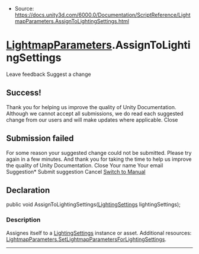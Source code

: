 * Source: https://docs.unity3d.com/6000.0/Documentation/ScriptReference/LightmapParameters.AssignToLightingSettings.html

#  [LightmapParameters](https://docs.unity3d.com/6000.0/Documentation/ScriptReference/LightmapParameters.html).AssignToLightingSettings
Leave feedback
Suggest a change
## Success!
Thank you for helping us improve the quality of Unity Documentation. Although we cannot accept all submissions, we do read each suggested change from our users and will make updates where applicable.
Close
## Submission failed
For some reason your suggested change could not be submitted. Please <a>try again</a> in a few minutes. And thank you for taking the time to help us improve the quality of Unity Documentation.
Close
Your name Your email Suggestion* Submit suggestion
Cancel
[Switch to Manual](https://docs.unity3d.com/6000.0/Documentation/Manual/class-LightmapParameters.html "Go to LightmapParameters Component in the Manual")
## Declaration
public void AssignToLightingSettings([LightingSettings](https://docs.unity3d.com/6000.0/Documentation/ScriptReference/LightingSettings.html) lightingSettings); 
### Description
Assignes itself to a [LightingSettings](https://docs.unity3d.com/6000.0/Documentation/ScriptReference/LightingSettings.html) instance or asset.
Additional resources: [LightmapParameters.SetLightmapParametersForLightingSettings](https://docs.unity3d.com/6000.0/Documentation/ScriptReference/LightmapParameters.SetLightmapParametersForLightingSettings.html).
* * *
